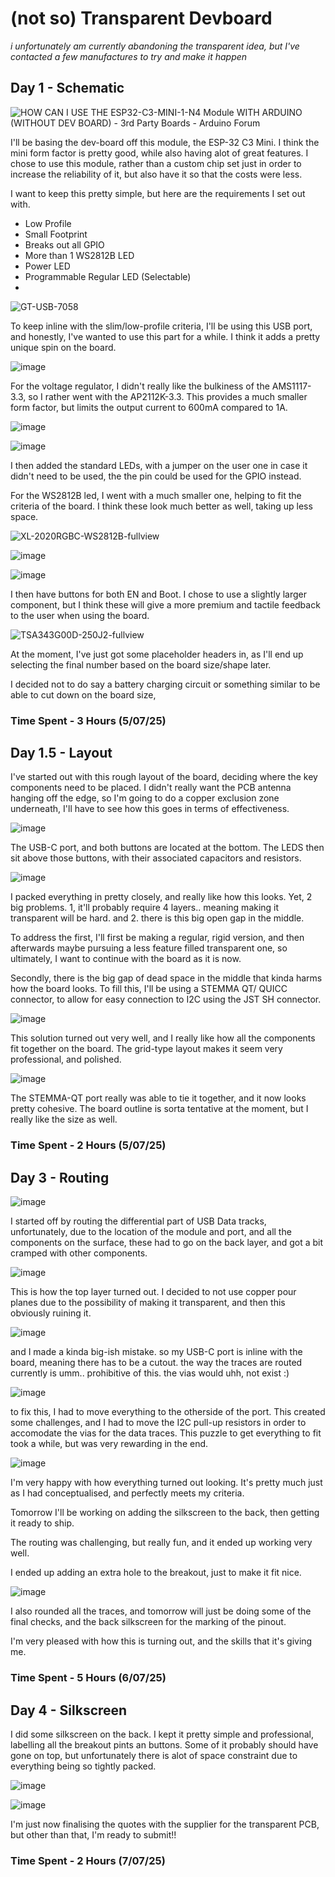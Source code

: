 
# (not so) Transparent Devboard

*i unfortunately am currently abandoning the transparent idea, but I've contacted a few manufactures to try and make it happen*

## Day 1 - Schematic

![HOW CAN I USE THE ESP32-C3-MINI-1-N4 Module WITH ARDUINO (WITHOUT DEV  BOARD) - 3rd Party Boards - Arduino Forum](https://europe1.discourse-cdn.com/arduino/original/4X/8/4/9/849fa995cb05b433f0d6eac78392bffbdf19fc35.jpeg)

I'll be basing the dev-board off this module, the ESP-32 C3 Mini. I think the mini form factor is pretty good, while also having alot of great features. I chose to use this module, rather than a custom chip set just in order to increase the reliability of it, but also have it so that the costs were less.

I want to keep this pretty simple, but here are the requirements I set out with.

- Low Profile
- Small Footprint
- Breaks out all GPIO
- More than 1 WS2812B LED
- Power LED
- Programmable Regular LED (Selectable)
- 
![GT-USB-7058](https://ik.imagekit.io/mibltjb36/gtusb7058.jpeg)

To keep inline with the slim/low-profile criteria, I'll be using this USB port, and honestly, I've wanted to use this part for a while. I think it adds a pretty unique spin on the board.

![image](https://i.ibb.co/QFqXj0wD/image.png)

For the voltage regulator, I didn't really like the bulkiness of the AMS1117-3.3, so I rather went with the AP2112K-3.3. This provides a much smaller form factor, but limits the output current to 600mA compared to 1A.

![image](https://i.ibb.co/9HZ6HCqL/image.png)

![image](https://i.ibb.co/RT2tM8MK/image.png)

I then added the standard LEDs, with a jumper on the user one in case it didn't need to be used, the the pin could be used for the GPIO instead.

For the WS2812B led, I went with a much smaller one, helping to fit the criteria of the board. I think these look much better as well, taking up less space.

![XL-2020RGBC-WS2812B-fullview](https://jlcpcb.com/api/file/downloadByFileSystemAccessId/8583717432758714368)

![image](https://i.ibb.co/Y7ZJDc9Z/image.png)

![image](https://i.ibb.co/Ps6kyVQJ/image.png)

I then have buttons for both EN and Boot. I chose to use a slightly larger component, but I think these will give a more premium and tactile feedback to the user when using the board.

![TSA343G00D-250J2-fullview](https://jlcpcb.com/api/file/downloadByFileSystemAccessId/8583016525192441856)

At the moment, I've just got some placeholder headers in, as I'll end up selecting the final number based on the board size/shape later.

I decided not to do say a battery charging circuit or something similar to be able to cut down on the board size, 

### Time Spent - 3 Hours (5/07/25)

## Day 1.5 - Layout

I've started out with this rough layout of the board, deciding where the key components need to be placed. I didn't really want the PCB antenna hanging off the edge, so I'm going to do a copper exclusion zone underneath, I'll have to see how this goes in terms of effectiveness.

![image](https://i.ibb.co/h1rbbvrd/image.png)

The USB-C port, and both buttons are located at the bottom. The LEDS then sit above those buttons, with their associated capacitors and resistors.

![image](https://i.ibb.co/hx8RNymT/image.png)

I packed everything in pretty closely, and really like how this looks. Yet, 2 big problems. 1, it'll probably require 4 layers.. meaning making it transparent will be hard. and 2. there is this big open gap in the middle.

To address the first, I'll first be making a regular, rigid version, and then afterwards maybe pursuing a less feature filled transparent one, so ultimately, I want to continue with the board as it is now.

Secondly, there is the big gap of dead space in the middle that kinda harms how the board looks. To fill this, I'll be using a STEMMA QT/ QUICC connector, to allow for easy connection to I2C using the JST SH connector. 

![image](https://i.ibb.co/Tx99k31p/image.png)

This solution turned out very well, and I really like how all the components fit together on the board. The grid-type layout makes it seem very professional, and polished.

![image](https://i.ibb.co/WvPnK6jQ/image.png)

The STEMMA-QT port really was able to tie it together, and it now looks pretty cohesive. The board outline is sorta tentative at the moment, but I really like the size as well.

### Time Spent - 2 Hours (5/07/25)

## Day 3 - Routing 

![image](https://i.ibb.co/ymbb39pJ/image.png)

I started off by routing the differential part of USB Data tracks, unfortunately, due to the location of the module and port, and all the components on the surface, these had to go on the back layer, and got a bit cramped with other components.

![image](https://i.ibb.co/mFt87R9P/image.png)

This is how the top layer turned out. I decided to not use copper pour planes due to the possibility of making it transparent, and then this obviously ruining it.

![image](https://i.ibb.co/cSksZg0J/image.png)

and I made a kinda big-ish mistake. so my USB-C port is inline with the board, meaning there has to be a cutout. the way the traces are routed currently is umm.. prohibitive of this. the vias would uhh, not exist :)

![image](https://i.ibb.co/7NCKTKbf/image.png)

to fix this, I had to move everything to the otherside of the port. This created some challenges, and I had to move the I2C pull-up resistors in order to accomodate the vias for the data traces. This puzzle to get everything to fit took a while, but was very rewarding in the end.

![image](https://i.ibb.co/wNmFQvx7/image.png)

I'm very happy with how everything turned out looking. It's pretty much just as I had conceptualised, and perfectly meets my criteria.

Tomorrow I'll be working on adding the silkscreen to the back, then getting it ready to ship.

The routing was challenging, but really fun, and it ended up working very well.

I ended up adding an extra hole to the breakout, just to make it fit nice.

![image](https://i.ibb.co/8nTxRtb0/image.png)

I also rounded all the traces, and tomorrow will just be doing some of the final checks, and the back silkscreen for the marking of the pinout.

I'm very pleased with how this is turning out, and the skills that it's giving me.

### Time Spent - 5 Hours (6/07/25)

## Day 4 - Silkscreen

I did some silkscreen on the back. I kept it pretty simple and professional, labelling all the breakout pints an buttons. Some of it probably should have gone on top, but unfortunately there is alot of space constraint due to everything being so tightly packed.

![image](https://i.ibb.co/Z6mDWW0T/image.png)

![image](https://i.ibb.co/fd0B13DH/image.png)

I'm just now finalising the quotes with the supplier for the transparent PCB, but other than that, I'm ready to submit!!

### Time Spent - 2 Hours (7/07/25)
